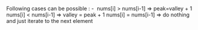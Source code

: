 Following cases can be possible : -
​
nums[i] > nums[i-1] => peak=valley + 1
nums[i] < nums[i-1] => valley = peak + 1
nums[i] = nums[i-1] => do nothing and just iterate to the next element
